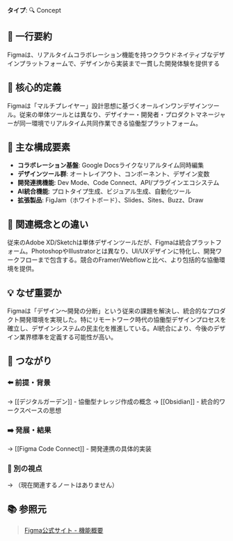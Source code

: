**タイプ**: 🔍 Concept

## 📝 一行要約
Figmaは、リアルタイムコラボレーション機能を持つクラウドネイティブなデザインプラットフォームで、デザインから実装まで一貫した開発体験を提供する

## 🎯 核心的定義
Figmaは「マルチプレイヤー」設計思想に基づくオールインワンデザインツール。従来の単体ツールとは異なり、デザイナー・開発者・プロダクトマネージャーが同一環境でリアルタイム共同作業できる協働型プラットフォーム。

## 🌟 主な構成要素
- **コラボレーション基盤**: Google Docsライクなリアルタイム同時編集
- **デザインツール群**: オートレイアウト、コンポーネント、デザイン変数
- **開発連携機能**: Dev Mode、Code Connect、API/プラグインエコシステム
- **AI統合機能**: プロトタイプ生成、ビジュアル生成、自動化ツール
- **拡張製品**: FigJam（ホワイトボード）、Slides、Sites、Buzz、Draw

## 🔄 関連概念との違い
従来のAdobe XD/Sketchは単体デザインツールだが、Figmaは統合プラットフォーム。PhotoshopやIllustratorとは異なり、UI/UXデザインに特化し、開発ワークフローまで包含する。競合のFramer/Webflowと比べ、より包括的な協働環境を提供。

## 💡 なぜ重要か
Figmaは「デザイン〜開発の分断」という従来の課題を解決し、統合的なプロダクト開発環境を実現した。特にリモートワーク時代の協働型デザインプロセスを確立し、デザインシステムの民主化を推進している。AI統合により、今後のデザイン業界標準を定義する可能性が高い。

## 🔗 つながり
### ⬅️ 前提・背景
→ [[デジタルガーデン]] - 協働型ナレッジ作成の概念
→ [[Obsidian]] - 統合的ワークスペースの思想

### ➡️ 発展・結果
→ [[Figma Code Connect]] - 開発連携の具体的実装

### 🔀 別の視点
→ （現在関連するノートはありません）

## 📚 参照元
> [Figma公式サイト - 機能概要](https://figma.com)
